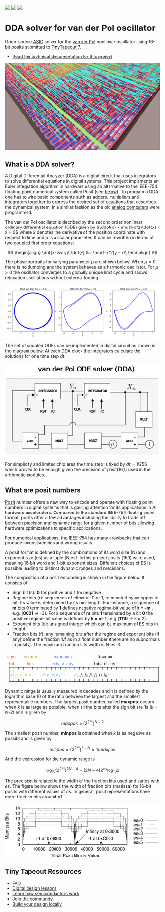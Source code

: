 ![](../../workflows/gds/badge.svg) ![](../../workflows/docs/badge.svg) ![](../../workflows/test/badge.svg)

# DDA solver for van der Pol oscillator

Open-source [ASIC](https://en.wikipedia.org/wiki/Application-specific_integrated_circuit) solver for the [van der Pol](https://en.wikipedia.org/wiki/Van_der_Pol_oscillator) nonlinear oscillator using 16-bit posits submitted to [TinyTapeout 7](https://tinytapeout.com). 
- [Read the technical documentation for this project](docs/info.md)

![image](docs/scene_tinytapeout_PERSP.png)

## What is a DDA solver?

A Digital Differential Analyzer (DDA) is a digital circuit that uses integrators to solve differential equations in digital systems. This project implements an Euler integration algorithm in hardware using an alternative to the IEEE-754 floating point numerical system called Posit (see [below](#what-are-posit-numbers)). To program a DDA one has to wire basic components such as adders, multipliers and integrators together to express the desired set of equations that describes the dynamical system, in a similar fashion as the old [analog computers](https://www.analogmuseum.org/english/) were programmed. 

The van der Pol oscillator is decribed by the second order nonlinear ordinary differential equation (ODE) given by $\ddot{x} - \mu(1-x^2)\dot{x} -x = 0$ where $\dot{x}$ denotes the derivative of the position coordinate with respect to time and $\mu$ is a scalar parameter. It can be rewritten in terms of two coupled first order equations:

$$
\begin{align}
\dot{x} &= y\\
\dot{y} &= \mu(1-x^2)y - x\\
\end{align}
$$

The phase portraits for varying parameter $\mu$ are shown below. When $\mu=0$ there is no dumping and the system behaves as a harmonic oscillator. For $\mu > 0$ the oscillator converges to a globally unique limit cycle and shows relaxation oscillations without external forcing.


![image](docs/dda_plots.png)

The set of coupled ODEs can be implemented in digital circuit as shown in the diagram below. At each DDA clock the integrators calculate the solutions for one time step $dt$.


![image](docs/van_der_pol_dda.png)

For simplicity and limited chip area the time step is fixed by $dt = 1/256$ which proved to be enough given the precision of posit(16,1) used in the arithmetic modules.

## What are posit numbers

[Posit](https://spectrum.ieee.org/floating-point-numbers-posits-processor) number offers a new way to encode and operate with floating point numbers in digital systems that is gaining attention for its applications in AI hardware accelerators. Compared to the standard IEEE-754 floating-point format, posits offer a few advantages including the ability to trade off between precision and dynamic range for a given number of bits allowing hardware optimizations to specific applications.

For numerical applications, the IEEE-754 has many drawbacks that can produce inconsistencies and wrong results. 

A posit format is defined by the combinations of its word size (N) and exponent size (es) as a tuple (N,es). In this project posits (16,1) were used, meaning 16-bit word and 1-bit exponent sizes. Different choices of ES is possible leading to distinct dynamic ranges and precisions.

The composition of a posit enconding is shown in the figure below. It consists of:

- Sign bit (s): **0** for positive and **1** for negative
- Regime bits (r): sequences of either all 0 or 1, terminated by an opposite bit. Its value is determined by its run-length. For instance, a sequence of **m** bits **0** terminated by **1** defines negative regime-bit value of **k = -m** , e.g. (**0001** -> -3). For a sequence of **m** bits **1** terminated by a bit **0** the positive regime-bit value is defined by **k = m-1**, .e.g (**1110** -> k = 2).
- Exponent bits (e): unsigned integer which can be maximum of ES bits in lenght. 
- Fraction bits (f): any remaining bits after the regime and exponent bits (if any) define the fraction **1.f** as in a float number (there are no subnormals in posits). The maximum fraction bits width is N-es-3. 

![posit-fig1](docs/posit-fig1.png)

Dynamic range is usually measured in decades and it is defined by the logarithm base 10 of the ratio between the largest and the smallest representable numbers. The largest posit number, called **maxpos**, occurs when *k* is as large as possible, when all the bits after the sign bit are **1**s (*k = N-2*) and is given by

$$
maxpos = (2^{2^{es}})^{N-2}
$$

The smallest posit number, **minpos** is obtained when *k* is as negative as possibl and is given by

$$
minpos = (2^{2^{es}})^{2-N} = 1/maxpos
$$

And the expression for the dynamic range is

$$
\log_{10}(2^{2^{es}})^{2N-4} =(2N-4)2^{es}\log_{10}2
$$

The precision is related to the width of the fraction bits used and varies with *es*. The figure below shows the  width of fraction bits (matissa) for 16-bit posits with different values of *es*. In general, posit representations have more fraction bits around $\pm1$. 

![posit-fig2](docs/posit-fig2.png)

## Tiny Tapeout Resources
- [FAQ](https://tinytapeout.com/faq/)
- [Digital design lessons](https://tinytapeout.com/digital_design/)
- [Learn how semiconductors work](https://tinytapeout.com/siliwiz/)
- [Join the community](https://tinytapeout.com/discord)
- [Build your design locally](https://docs.google.com/document/d/1aUUZ1jthRpg4QURIIyzlOaPWlmQzr-jBn3wZipVUPt4)

